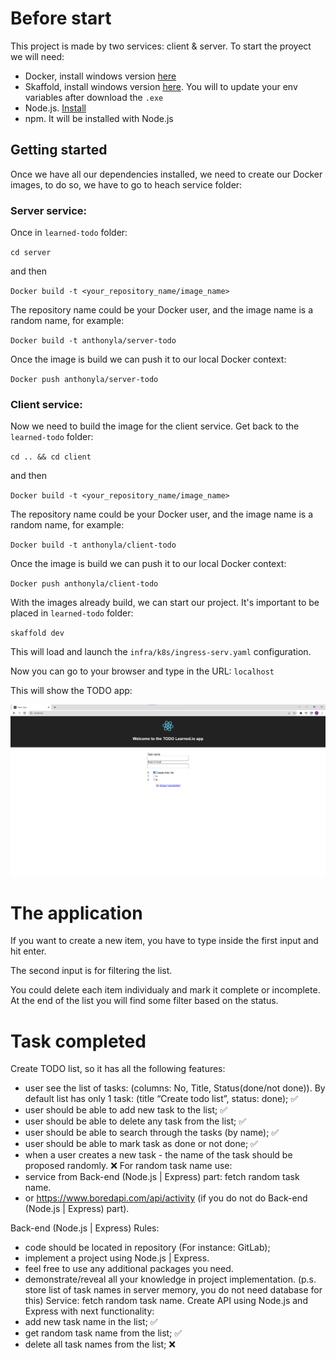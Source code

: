 # Before start 

This project is made by two services: client & server. To start the proyect we will need:
- Docker, install windows version [here](https://docs.docker.com/desktop/install/windows-install/)
- Skaffold, install windows version [here](https://skaffold.dev/docs/install/#). You will to update your env variables after download the `.exe`
- Node.js. [Install](https://nodejs.org/en/download/)
- npm. It will be installed with Node.js

## Getting started

Once we have all our dependencies installed, we need to create our Docker images, to do so, we have to go to heach service
folder:

### Server service:

Once in `learned-todo` folder:

`cd server`

and then

`Docker build -t <your_repository_name/image_name>`

The repository name could be your Docker user, and the image name is a random name, for example:

`Docker build -t anthonyla/server-todo`

Once the image is build we can push it to our local Docker context:

`Docker push anthonyla/server-todo`

### Client service:

Now we need to build the image for the client service. Get back to the `learned-todo` folder:

`cd .. && cd client`

and then

`Docker build -t <your_repository_name/image_name>`

The repository name could be your Docker user, and the image name is a random name, for example:

`Docker build -t anthonyla/client-todo`

Once the image is build we can push it to our local Docker context:

`Docker push anthonyla/client-todo`

With the images already build, we can start our project. It's important to be placed in `learned-todo` folder:

`skaffold dev`

This will load and launch the `infra/k8s/ingress-serv.yaml` configuration.

Now you can go to your browser and type in the URL: `localhost`

This will show the TODO app:

![Todo image](./todo-image.png "a title")

# The application

If you want to create a new item, you have to type inside the first input and hit enter.

The second input is for filtering the list.

You could delete each item individualy and mark it complete or incomplete. At the end of the list you will find some filter based on the status.

# Task completed
Create TODO list, so it has all the following features:
- user see the list of tasks: (columns: No, Title, Status(done/not done)). By default list has
only 1 task: (title “Create todo list”, status: done); ✅
- user should be able to add new task to the list; ✅
- user should be able to delete any task from the list; ✅
- user should be able to search through the tasks (by name); ✅
- user should be able to mark task as done or not done; ✅
- when a user creates a new task - the name of the task should be proposed randomly. ❌
For random task name use:
- service from Back-end (Node.js | Express) part: fetch random task name.
- or https://www.boredapi.com/api/activity (if you do not do Back-end (Node.js | Express)
part).

Back-end (Node.js | Express)
Rules:
- code should be located in repository (For instance: GitLab);
- implement a project using Node.js | Express.
- feel free to use any additional packages you need.
- demonstrate/reveal all your knowledge in project implementation.
(p.s. store list of task names in server memory, you do not need database for this)
Service: fetch random task name.
Create API using Node.js and Express with next functionality:
- add new task name in the list; ✅
- get random task name from the list; ✅
- delete all task names from the list; ❌



